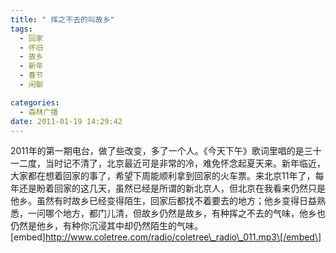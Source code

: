 ```yaml
---
title: " 挥之不去的叫故乡"
tags:
  - 回家
  - 怀旧
  - 故乡
  - 新年
  - 春节
  - 闲聊

categories:
  - 森林广播
date: 2011-01-19 14:29:42
---
```


2011年的第一期电台，做了些改变，多了一个人。《今天下午》歌词里唱的是三十一二度，当时记不清了，北京最近可是非常的冷，难免怀念起夏天来。新年临近，大家都在想着回家的事了，希望下周能顺利拿到回家的火车票。来北京11年了，每年还是盼着回家的这几天，虽然已经是所谓的新北京人，但北京在我看来仍然只是他乡。虽然有时故乡已经变得陌生，回家后都找不着要去的地方；他乡变得日益熟悉，一问哪个地方，都门儿清，但故乡仍然是故乡，有种挥之不去的气味，他乡也仍然是他乡，有种你沉浸其中却仍然陌生的气味。   \[embed\]http://www.coletree.com/radio/coletree\_radio\_011.mp3\[/embed\]